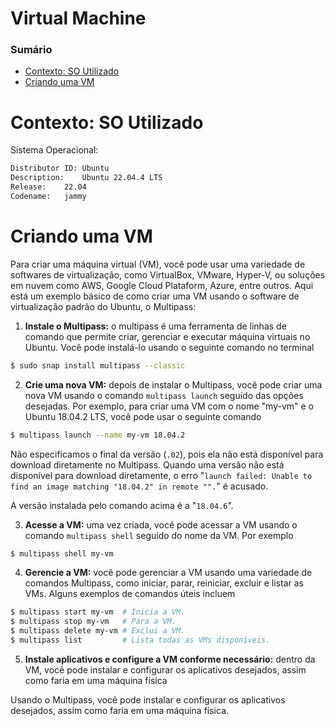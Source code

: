 # Virtual Machine

### Sumário

- [Contexto: SO Utilizado](#contexto-so-utilizado)
- [Criando uma VM](#criando-vm)

# <a id="contexto-so-utilizado"></a>Contexto: SO Utilizado

Sistema Operacional:

```bash
Distributor ID:	Ubuntu
Description:	Ubuntu 22.04.4 LTS
Release:	22.04
Codename:	jammy
```

# <a id="criando-vm"></a>Criando uma VM

Para criar uma máquina virtual (VM), você pode usar uma variedade de softwares de virtualização, como VirtualBox, VMware, Hyper-V, ou soluções em nuvem como AWS, Google Cloud Plataform, Azure, entre outros. Aqui está um exemplo básico de como criar uma VM usando o software de virtualização padrão do Ubuntu, o Multipass:

1. **Instale o Multipass:** o multipass é uma ferramenta de linhas de comando que permite criar, gerenciar e executar máquina virtuais no Ubuntu. Você pode instalá-lo usando o seguinte comando no terminal

```bash
$ sudo snap install multipass --classic
```

2. **Crie uma nova VM:** depois de instalar o Multipass, você pode criar uma nova VM usando o comando `multipass launch` seguido das opções desejadas. Por exemplo, para criar uma VM com o nome "my-vm" e o Ubuntu 18.04.2 LTS, você pode usar o seguinte comando

```bash
$ multipass launch --name my-vm 18.04.2
```

Não especificamos o final da versão (`.02`), pois ela não está disponível para download diretamente no Multipass. Quando uma versão não está disponível para download diretamente, o erro "`launch failed: Unable to find an image matching "18.04.2" in remote "".`" é acusado.

A versão instalada pelo comando acima é a "`18.04.6`".

3. **Acesse a VM:** uma vez criada, você pode acessar a VM usando o comando `multipass shell` seguido do nome da VM. Por exemplo

```bash
$ multipass shell my-vm
```

4. **Gerencie a VM:** você pode gerenciar a VM usando uma variedade de comandos Multipass, como iniciar, parar, reiniciar, excluir e listar as VMs. Alguns exemplos de comandos úteis incluem

```bash
$ multipass start my-vm  # Inicia a VM.
$ multipass stop my-vm   # Para a VM.
$ multipass delete my-vm # Exclui a VM.
$ multipass list         # Lista todas as VMs disponíveis.
```

5. **Instale aplicativos e configure a VM conforme necessário:** dentro da VM, você pode instalar e configurar os aplicativos desejados, assim como faria em uma máquina física

Usando o Multipass, você pode instalar e configurar os aplicativos desejados, assim como faria em uma máquina física.